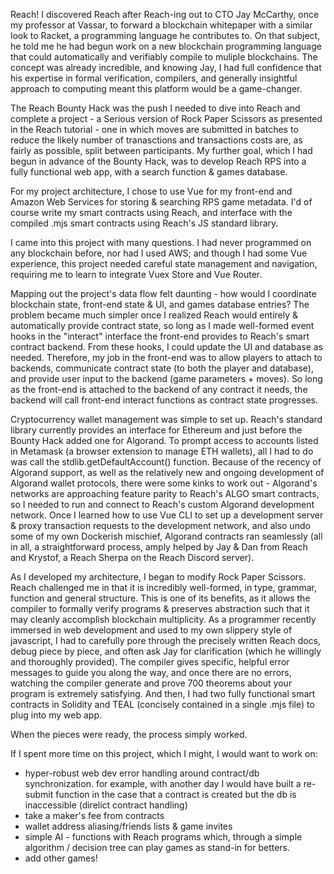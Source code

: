 Reach! I discovered Reach after Reach-ing out to CTO Jay McCarthy, once my professor at Vassar, to forward a blockchain whitepaper with a similar look to Racket, a programming language he contributes to. On that subject, he told me he had begun work on a new blockchain programming language that could automatically and verifiably compile to muliple blockchains. The concept was already incredible, and knowing Jay, I had full confidence that his expertise in formal verification, compilers, and generally insightful approach to computing meant this platform would be a game-changer.

The Reach Bounty Hack was the push I needed to dive into Reach and complete a project - a Serious version of Rock Paper Scissors as presented in the Reach tutorial - one in which moves are submitted in batches to reduce the likely number of tranasctions and transactions costs are, as fairly as possible, split between participants. My further goal, which I had begun in advance of the Bounty Hack, was to develop Reach RPS into a fully functional web app, with a search function & games database.

For my project architecture, I chose to use Vue for my front-end and Amazon Web Services for storing & searching RPS game metadata. I'd of course write my smart contracts using Reach, and interface with the compiled .mjs smart contracts using Reach's JS standard library.

I came into this project with many questions. I had never programmed on any blockchain before, nor had I used AWS; and though I had some Vue experience, this project needed careful state management and navigation, requiring me to learn to integrate Vuex Store and Vue Router.

Mapping out the project's data flow felt daunting - how would I coordinate blockchain state, front-end state & UI, and games database entries? The problem became much simpler once I realized Reach would entirely & automatically provide contract state, so long as I made well-formed event hooks in the "interact" interface the front-end provides to Reach's smart contract backend. From these hooks, I could update the UI and database as needed. Therefore, my job in the front-end was to allow players to attach to backends, communicate contract state (to both the player and database), and provide user input to the backend (game parameters + moves). So long as the front-end is attached to the backend of any contract it needs, the backend will call  front-end interact functions as contract state progresses. 

Cryptocurrency wallet management was simple to set up. Reach's standard library currently provides an interface for Ethereum and just before the Bounty Hack added one for Algorand. To prompt access to accounts listed in Metamask (a browser extension to manage ETH wallets), all I had to do was call the stdlib.getDefaultAccount() function. Because of the recency of Algorand support, as well as the relatively new and ongoing development of Algorand wallet protocols, there were some kinks to work out - Algorand's networks are approaching feature parity to Reach's ALGO smart contracts, so I needed to run and connect to Reach's custom Algorand development network. Once I learned how to use Vue CLI to set up a development server & proxy transaction requests to the development network, and also undo some of my own Dockerish mischief, Algorand contracts ran seamlessly (all in all, a straightforward process, amply helped by Jay & Dan from Reach and Krystof, a Reach Sherpa on the Reach Discord server).

As I developed my architecture, I began to modify Rock Paper Scissors. Reach challenged me in that it is incredibly well-formed, in type, grammar, function and general structure. This is one of its benefits, as it allows the compiler to formally verify programs & preserves abstraction such that it may cleanly accomplish blockchain multiplicity. As a programmer recently immersed in web development and used to my own slippery style of javascript, I had to carefully pore through the precisely written Reach docs, debug piece by piece, and often ask Jay for clarification (which he willingly and thoroughly provided). The compiler gives specific, helpful error messages to guide you along the way, and once there are no errors, watching the compiler generate and prove 700 theorems about your program is extremely satisfying. And then, I had two fully functional smart contracts in Solidity and TEAL (concisely contained in a single .mjs file) to plug into my web app.

When the pieces were ready, the process simply worked.

If I spent more time on this project, which I might, I would want to work on:
- hyper-robust web dev error handling around contract/db synchronization. for example, with another day I would have built a re-submit function in the case that a contract is created but the db is inaccessible (direlict contract handling)
- take a maker's fee from contracts
- wallet address aliasing/friends lists & game invites
- simple AI - functions with Reach programs which, through a simple algorithm / decision tree can play games as stand-in for betters.
- add other games!